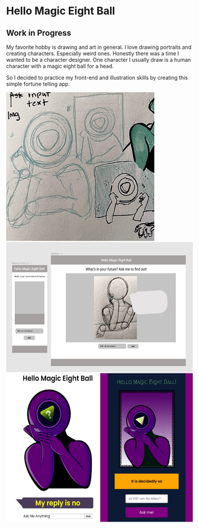 # Hello Magic Eight Ball

## Work in Progress

My favorite hobby is drawing and art in general. I love drawing portraits and creating characters. Especially weird ones. Honestly there was a time I wanted to be a character designer. One character I usually draw is a human character with a magic eight ball for a head.

So I decided to practice my front-end and illustration skills by creating this simple fortune telling app.

<img src="src/assets/thumbnail.jpg" alt="111" style="height: 400px; width:400px;"/>
<img src="src/assets/sketch-eightball.jpg" alt="111" style="height: 350px; width:750px;"/>
<img src="src/assets/eightbally.jpg" alt="111" style="height: 400px; width:250px;"/>

<img src="src/assets/eightball-project.jpg" alt="111" style="height: 400px; width:250px;"/>
